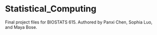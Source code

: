 # Statistical_Computing

Final project files for BIOSTATS 615. Authored by Panxi Chen, Sophia Luo, and Maya Bose.
